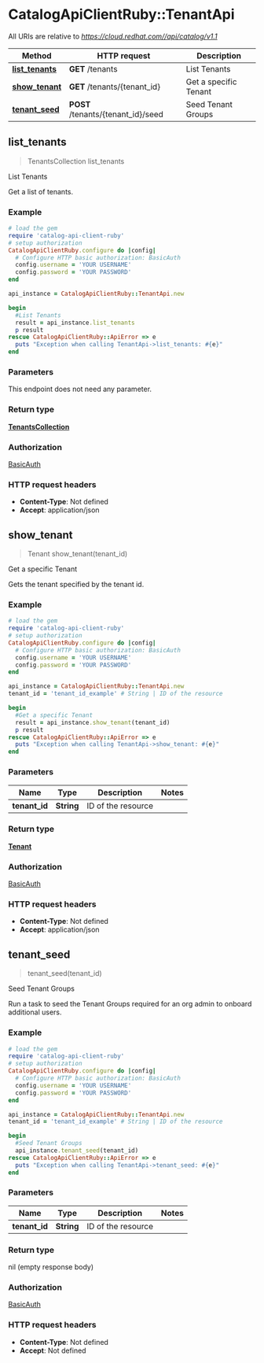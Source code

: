 # CatalogApiClientRuby::TenantApi

All URIs are relative to *https://cloud.redhat.com//api/catalog/v1.1*

Method | HTTP request | Description
------------- | ------------- | -------------
[**list_tenants**](TenantApi.md#list_tenants) | **GET** /tenants | List Tenants
[**show_tenant**](TenantApi.md#show_tenant) | **GET** /tenants/{tenant_id} | Get a specific Tenant
[**tenant_seed**](TenantApi.md#tenant_seed) | **POST** /tenants/{tenant_id}/seed | Seed Tenant Groups



## list_tenants

> TenantsCollection list_tenants

List Tenants

Get a list of tenants.

### Example

```ruby
# load the gem
require 'catalog-api-client-ruby'
# setup authorization
CatalogApiClientRuby.configure do |config|
  # Configure HTTP basic authorization: BasicAuth
  config.username = 'YOUR USERNAME'
  config.password = 'YOUR PASSWORD'
end

api_instance = CatalogApiClientRuby::TenantApi.new

begin
  #List Tenants
  result = api_instance.list_tenants
  p result
rescue CatalogApiClientRuby::ApiError => e
  puts "Exception when calling TenantApi->list_tenants: #{e}"
end
```

### Parameters

This endpoint does not need any parameter.

### Return type

[**TenantsCollection**](TenantsCollection.md)

### Authorization

[BasicAuth](../README.md#BasicAuth)

### HTTP request headers

- **Content-Type**: Not defined
- **Accept**: application/json


## show_tenant

> Tenant show_tenant(tenant_id)

Get a specific Tenant

Gets the tenant specified by the tenant id.

### Example

```ruby
# load the gem
require 'catalog-api-client-ruby'
# setup authorization
CatalogApiClientRuby.configure do |config|
  # Configure HTTP basic authorization: BasicAuth
  config.username = 'YOUR USERNAME'
  config.password = 'YOUR PASSWORD'
end

api_instance = CatalogApiClientRuby::TenantApi.new
tenant_id = 'tenant_id_example' # String | ID of the resource

begin
  #Get a specific Tenant
  result = api_instance.show_tenant(tenant_id)
  p result
rescue CatalogApiClientRuby::ApiError => e
  puts "Exception when calling TenantApi->show_tenant: #{e}"
end
```

### Parameters


Name | Type | Description  | Notes
------------- | ------------- | ------------- | -------------
 **tenant_id** | **String**| ID of the resource | 

### Return type

[**Tenant**](Tenant.md)

### Authorization

[BasicAuth](../README.md#BasicAuth)

### HTTP request headers

- **Content-Type**: Not defined
- **Accept**: application/json


## tenant_seed

> tenant_seed(tenant_id)

Seed Tenant Groups

Run a task to seed the Tenant Groups required for an org admin to onboard additional users.

### Example

```ruby
# load the gem
require 'catalog-api-client-ruby'
# setup authorization
CatalogApiClientRuby.configure do |config|
  # Configure HTTP basic authorization: BasicAuth
  config.username = 'YOUR USERNAME'
  config.password = 'YOUR PASSWORD'
end

api_instance = CatalogApiClientRuby::TenantApi.new
tenant_id = 'tenant_id_example' # String | ID of the resource

begin
  #Seed Tenant Groups
  api_instance.tenant_seed(tenant_id)
rescue CatalogApiClientRuby::ApiError => e
  puts "Exception when calling TenantApi->tenant_seed: #{e}"
end
```

### Parameters


Name | Type | Description  | Notes
------------- | ------------- | ------------- | -------------
 **tenant_id** | **String**| ID of the resource | 

### Return type

nil (empty response body)

### Authorization

[BasicAuth](../README.md#BasicAuth)

### HTTP request headers

- **Content-Type**: Not defined
- **Accept**: Not defined


